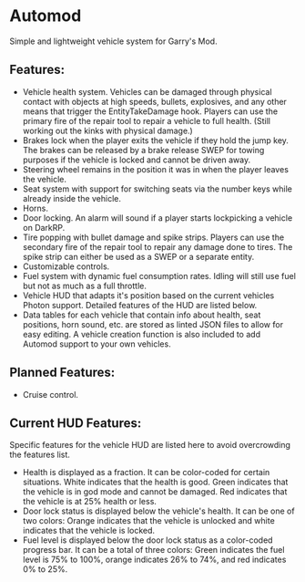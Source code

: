 # Automod
Simple and lightweight vehicle system for Garry's Mod.

## Features:
<ul>
	<li>Vehicle health system. Vehicles can be damaged through physical contact with objects at high speeds, bullets, explosives, and any other means that trigger the EntityTakeDamage hook. Players can use the primary fire of the repair tool to repair a vehicle to full health. (Still working out the kinks with physical damage.)</li>
	<li>Brakes lock when the player exits the vehicle if they hold the jump key. The brakes can be released by a brake release SWEP for towing purposes if the vehicle is locked and cannot be driven away.</li>
	<li>Steering wheel remains in the position it was in when the player leaves the vehicle.</li>
	<li>Seat system with support for switching seats via the number keys while already inside the vehicle.</li>
	<li>Horns.</li>
	<li>Door locking. An alarm will sound if a player starts lockpicking a vehicle on DarkRP.</li>
	<li>Tire popping with bullet damage and spike strips. Players can use the secondary fire of the repair tool to repair any damage done to tires. The spike strip can either be used as a SWEP or a separate entity.</li>
	<li>Customizable controls.</li>
	<li>Fuel system with dynamic fuel consumption rates. Idling will still use fuel but not as much as a full throttle.</li>
	<li>Vehicle HUD that adapts it's position based on the current vehicles Photon support. Detailed features of the HUD are listed below.</li>
	<li>Data tables for each vehicle that contain info about health, seat positions, horn sound, etc. are stored as linted JSON files to allow for easy editing. A vehicle creation function is also included to add Automod support to your own vehicles.</li>
</ul>

## Planned Features:
<ul>
	<li>Cruise control.</li>
</ul>

## Current HUD Features:
Specific features for the vehicle HUD are listed here to avoid overcrowding the features list.
<ul>
	<li>Health is displayed as a fraction. It can be color-coded for certain situations. White indicates that the health is good. Green indicates that the vehicle is in god mode and cannot be damaged. Red indicates that the vehicle is at 25% health or less.</li>
	<li>Door lock status is displayed below the vehicle's health. It can be one of two colors: Orange indicates that the vehicle is unlocked and white indicates that the vehicle is locked.</li>
	<li>Fuel level is displayed below the door lock status as a color-coded progress bar. It can be a total of three colors: Green indicates the fuel level is 75% to 100%, orange indicates 26% to 74%, and red indicates 0% to 25%.</li>
</ul>
